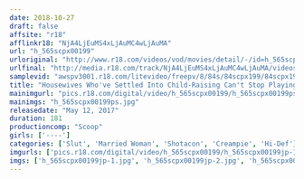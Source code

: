```yaml
---
date: 2018-10-27
draft: false
affsite: "r18"
afflinkr18: "NjA4LjEuMS4xLjAuMC4wLjAuMA"
url: "h_565scpx00199"
urloriginal: "http://www.r18.com/videos/vod/movies/detail/-/id=h_565scpx00199"
urlfinal: "http://media.r18.com/track/NjA4LjEuMS4xLjAuMC4wLjAuMA/videos/vod/movies/detail/-/id=h_565scpx00199"
samplevid: "awspv3001.r18.com/litevideo/freepv/8/84s/84scpx199/84scpx199_dmb_w.mp4"
title: "Housewives Who've Settled Into Child-Raising Can't Stop Playing With Fire! They Don't Care, Even If It's With Their Sons' Friends! Deprived Of Cock For So Long, Their Lonely Pussies Will Never Stop Hungering For Rock Hard Young Dicks! Whenever They Get The Chance, They're Pumping And Riding Raw Cocks To Get Their Pleasure!! 3"
mainimgurl: "pics.r18.com/digital/video/h_565scpx00199/h_565scpx00199ps.jpg"
mainimgs: "h_565scpx00199ps.jpg"
releasedate: "May 12, 2017"
duration: 181
productioncomp: "Scoop"
girls: ['----']
categories: ['Slut', 'Married Woman', 'Shotacon', 'Creampie', 'Hi-Def']
imgurls: ['pics.r18.com/digital/video/h_565scpx00199/h_565scpx00199jp-1.jpg', 'pics.r18.com/digital/video/h_565scpx00199/h_565scpx00199jp-2.jpg', 'pics.r18.com/digital/video/h_565scpx00199/h_565scpx00199jp-3.jpg', 'pics.r18.com/digital/video/h_565scpx00199/h_565scpx00199jp-4.jpg', 'pics.r18.com/digital/video/h_565scpx00199/h_565scpx00199jp-5.jpg', 'pics.r18.com/digital/video/h_565scpx00199/h_565scpx00199jp-6.jpg', 'pics.r18.com/digital/video/h_565scpx00199/h_565scpx00199jp-7.jpg', 'pics.r18.com/digital/video/h_565scpx00199/h_565scpx00199jp-8.jpg', 'pics.r18.com/digital/video/h_565scpx00199/h_565scpx00199jp-9.jpg', 'pics.r18.com/digital/video/h_565scpx00199/h_565scpx00199jp-10.jpg', 'pics.r18.com/digital/video/h_565scpx00199/h_565scpx00199jp-11.jpg', 'pics.r18.com/digital/video/h_565scpx00199/h_565scpx00199jp-12.jpg', 'pics.r18.com/digital/video/h_565scpx00199/h_565scpx00199jp-13.jpg', 'pics.r18.com/digital/video/h_565scpx00199/h_565scpx00199jp-14.jpg', 'pics.r18.com/digital/video/h_565scpx00199/h_565scpx00199jp-15.jpg', 'pics.r18.com/digital/video/h_565scpx00199/h_565scpx00199jp-16.jpg', 'pics.r18.com/digital/video/h_565scpx00199/h_565scpx00199jp-17.jpg', 'pics.r18.com/digital/video/h_565scpx00199/h_565scpx00199jp-18.jpg', 'pics.r18.com/digital/video/h_565scpx00199/h_565scpx00199jp-19.jpg', 'pics.r18.com/digital/video/h_565scpx00199/h_565scpx00199jp-20.jpg']
imgs: ['h_565scpx00199jp-1.jpg', 'h_565scpx00199jp-2.jpg', 'h_565scpx00199jp-3.jpg', 'h_565scpx00199jp-4.jpg', 'h_565scpx00199jp-5.jpg', 'h_565scpx00199jp-6.jpg', 'h_565scpx00199jp-7.jpg', 'h_565scpx00199jp-8.jpg', 'h_565scpx00199jp-9.jpg', 'h_565scpx00199jp-10.jpg', 'h_565scpx00199jp-11.jpg', 'h_565scpx00199jp-12.jpg', 'h_565scpx00199jp-13.jpg', 'h_565scpx00199jp-14.jpg', 'h_565scpx00199jp-15.jpg', 'h_565scpx00199jp-16.jpg', 'h_565scpx00199jp-17.jpg', 'h_565scpx00199jp-18.jpg', 'h_565scpx00199jp-19.jpg', 'h_565scpx00199jp-20.jpg']
---
```

